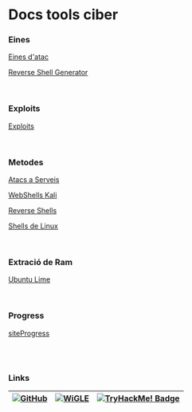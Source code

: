 # Docs tools ciber


### Eines

[Eines d'atac](eines/eines.md)

[Reverse Shell Generator](einesExternes/reverse-shell-generator/index.html)

<br>

### Exploits

[Exploits](exploits/exploits.md)

<br>

### Metodes

[Atacs a Serveis](metodes/atacsServeis.md)

[WebShells Kali](metodes/kaliReverseShells.md)

[Reverse Shells](metodes/reverseShells.md)

[Shells de Linux](metodes/tipsShellsLinux.md)

<br>

### Extració de Ram

[Ubuntu Lime](extraccioRam/Linux_LiME/ExtreureRamLiME.md)

<br>

### Progress

[siteProgress](progress.md)


<br>

<br>

### Links

| [![GitHub](https://img.shields.io/badge/github-%23121011.svg?style=for-the-badge&logo=github&logoColor=white)](https://github.com/R3TR0R0C4) | [![WiGLE](https://wigle.net/bi/otuF_pcuLa1F_ATENTe6pw.png)](https://wigle.net) | [![TryHackMe! Badge](https://tryhackme-badges.s3.amazonaws.com/rocanico5.png)](https://tryhackme.com/r/p/rocanico5) |
|---|---|---|